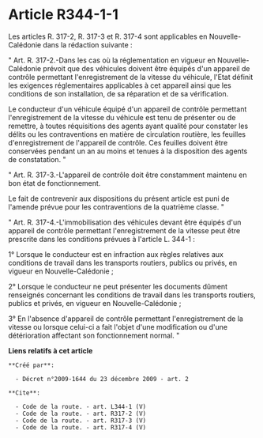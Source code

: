 # Article R344-1-1

Les articles R. 317-2, R. 317-3 et R. 317-4 sont applicables en Nouvelle-Calédonie dans la rédaction suivante : 

" Art. R. 317-2.-Dans les cas où la réglementation en vigueur en Nouvelle-Calédonie prévoit que des véhicules doivent être
équipés d'un appareil de contrôle permettant l'enregistrement de la vitesse du véhicule, l'Etat définit les exigences
réglementaires applicables à cet appareil ainsi que les conditions de son installation, de sa réparation et de sa
vérification. 

Le conducteur d'un véhicule équipé d'un appareil de contrôle permettant l'enregistrement de la vitesse du véhicule est tenu
de présenter ou de remettre, à toutes réquisitions des agents ayant qualité pour constater les délits ou les contraventions
en matière de circulation routière, les feuilles d'enregistrement de l'appareil de contrôle. Ces feuilles doivent être
conservées pendant un an au moins et tenues à la disposition des agents de constatation. " 

" Art. R. 317-3.-L'appareil de contrôle doit être constamment maintenu en bon état de fonctionnement. 

Le fait de contrevenir aux dispositions du présent article est puni de l'amende prévue pour les contraventions de la
quatrième classe. " 

" Art. R. 317-4.-L'immobilisation des véhicules devant être équipés d'un appareil de contrôle permettant l'enregistrement de
la vitesse peut être prescrite dans les conditions prévues à l'article L. 344-1 : 

1° Lorsque le conducteur est en infraction aux règles relatives aux conditions de travail dans les transports routiers,
publics ou privés, en vigueur en Nouvelle-Calédonie ; 

2° Lorsque le conducteur ne peut présenter les documents dûment renseignés concernant les conditions de travail dans les
transports routiers, publics et privés, en vigueur en Nouvelle-Calédonie ; 

3° En l'absence d'appareil de contrôle permettant l'enregistrement de la vitesse ou lorsque celui-ci a fait l'objet d'une
modification ou d'une détérioration affectant son fonctionnement normal. "

**Liens relatifs à cet article**

	**Créé par**:

	  - Décret n°2009-1644 du 23 décembre 2009 - art. 2

	**Cite**:

	  - Code de la route. - art. L344-1 (V)
	  - Code de la route. - art. R317-2 (V)
	  - Code de la route. - art. R317-3 (V)
	  - Code de la route. - art. R317-4 (V)
